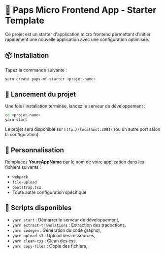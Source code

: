 # 🚀 Paps Micro Frontend App - Starter Template

Ce projet est un starter d'application micro frontend permettant d'initier rapidement une nouvelle application avec une configuration optimisée.

## 📦 Installation

Tapez la commande suivante :

```bash
yarn create paps-mf-starter <projet-name>
```

## 🚀 Lancement du projet

Une fois l'installation terminée, lancez le serveur de développement :

```bash
cd <projet-name>
yarn start
```

Le projet sera disponible sur `http://localhost:3001/` (ou un autre port selon la configuration).

## 🔧 Personnalisation

Remplacez **YoureAppName** par le nom de votre application dans les fichiers suivants :

- `webpack`
- `file-upload`
- `bootstrap.tsx`
- Toute autre configuration spécifique

## 📜 Scripts disponibles

- `yarn start` : Démarrer le serveur de développement,
- `yarn extract-translations` : Extraction des traductions,
- `yarn codegen` : Génération du code graphql,
- `yarn upload-s3` : Upload des ressources,
- `yarn clean-css` : Clean des css,
- `yarn copy-files` : Copie des fichiers,
